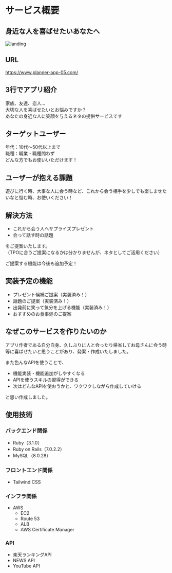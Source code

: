 # **サービス概要**

## 身近な人を喜ばせたいあなたへ

![landing](https://user-images.githubusercontent.com/83802430/162829253-839f1b27-3c23-4d2f-8b7e-e704eb1a2f3f.jpeg)

## URL

<https://www.planner-app-05.com/>

## **3行でアプリ紹介**

家族、友達、恋人…  
大切な人を喜ばせたいとお悩みですか？  
あなたの身近な人に笑顔を与えるネタの提供サービスです

## **ターゲットユーザー**

年代：10代〜50代以上まで  
職種：職業・職種問わず  
どんな方でもお使いいただけます！

## **ユーザーが抱える課題**

遊びに行く時、大事な人に会う時など、これから会う相手を少しでも楽しませたいなと悩む時、お使いください！

## **解決方法**

- これから会う人へサプライズプレゼント
- 会って話す時の話題

をご提案いたします。  
（TPOに合うご提案になるかは分かりませんが、ネタとしてご活用ください）

ご提案する機能は今後も追加予定！

## **実装予定の機能**

- プレゼント候補ご提案（実装済み！）
- 話題のご提案（実装済み！）
- 出発前に笑って気分を上げる機能（実装済み！）
- おすすめのお食事処のご提案

## **なぜこのサービスを作りたいのか**

アプリ作者である自分自身、久しぶりに人と会ったり帰省してお母さんに会う時等に喜ばせたいと思うことがあり、発案・作成いたしました。

また色んなAPIを使うことで、

- 機能実装・機能追加がしやすくなる
- APIを使うスキルの習得ができる
- 次はどんなAPIを使おうかと、ワクワクしながら作成していける

と思い作成しました。

## 使用技術

### バックエンド関係

- Ruby（3.1.0）
- Ruby on Rails（7.0.2.2）
- MySQL（8.0.28）

### フロントエンド関係

- Tailwind CSS

### インフラ関係

- AWS
  - EC2
  - Route 53
  - ALB
  - AWS Certificate Manager

### API

- 楽天ランキングAPI
- NEWS API
- YouTube API
